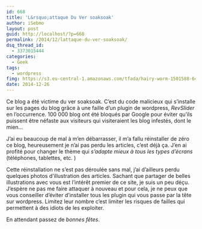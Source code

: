 ```yaml
---
id: 668
title: 'L&rsquo;attaque Du Ver soaksoak'
author: iSebmo
layout: post
guid: http://localhost/?p=668
permalink: /2014/12/lattaque-du-ver-soaksoak/
dsq_thread_id:
  - 3373015444
categories:
  - Geek
tags:
  - wordpress
fimg: https://s3.eu-central-1.amazonaws.com/tfada/hairy-worm-1501588-640x480.jpg
date: 2014-12-26
---
```

Ce blog a été victime du ver soaksoak. C&#8217;est du code malicieux qui s&#8217;installe sur les pages du blog grâce à une faille d&#8217;un plugin de wordpress, *RevSlider* en l&#8217;occurrence. 100 000 blog ont été bloqués par Google pour éviter qu&#8217;ils puissent être néfaste aux visiteurs qui visiteraient les blog infestés, dont le mien&#8230;

J&#8217;ai eu beaucoup de mal à m&#8217;en débarrasser, il m&#8217;a fallu réinstaller de zéro ce blog, heureusement je n&#8217;ai pas perdu les articles, c&#8217;est déjà ça. J&#8217;en ai profité pour changer le thème qui *s&#8217;adapte mieux à tous les types d&#8217;écrans* (téléphones, tablettes, etc. )

Cette réinstallation ne s&#8217;est pas déroulée sans mal, j&#8217;ai d&#8217;ailleurs perdu quelques photos d&#8217;illustration des articles. Sachant que partager de belles illustrations avec vous est l&#8217;intérêt premier de ce site, je suis un peu déçu. J&#8217;espère ne pas me faire attaquer à nouveau et pour cela, je ne peux que vous conseiller d&#8217;éviter d&#8217;installer tous les plugin qui vous passe par la tête sur wordpress. Limitez leur nombre c&#8217;est limiter les risques de failles qui permettent à des idiots de les exploiter.

En attendant passez de *bonnes fêtes*.